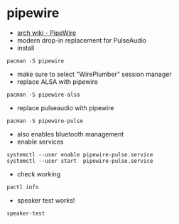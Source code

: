 # pipewire

- [arch wiki - PipeWire](https://wiki.archlinux.org/title/PipeWire)
- modern drop-in replacement for PulseAudio
- install

```shell
pacman -S pipewire
```

- make sure to select "WirePlumber" session manager
- replace ALSA with pipewire

```shell
pacman -S pipewire-alsa
```

- replace pulseaudio with pipewire

```shell
pacman -S pipewire-pulse
```

- also enables bluetooth management
- enable services

```shell
systemctl --user enable pipewire-pulse.service
systemctl --user start  pipewire-pulse.service
```

- check working

```shell
pactl info
```

- speaker test works!

```shell
speaker-test
```
